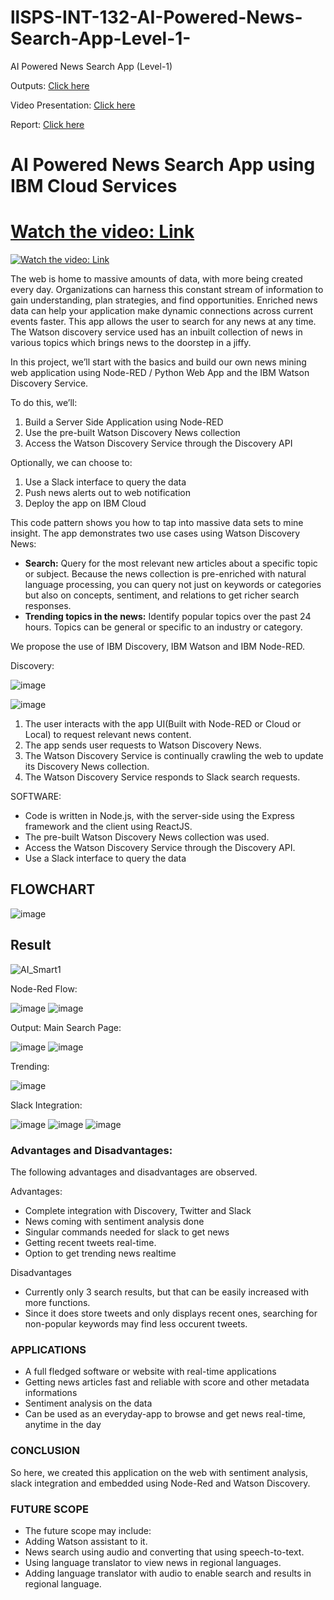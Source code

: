 # llSPS-INT-132-AI-Powered-News-Search-App-Level-1-
AI Powered News Search App (Level-1)

Outputs: [Click here](./Outputs.md)

Video Presentation: [Click here](./presentation-video.md)

Report: [Click here](./Report-llSPS_INT_132_AI%20Powered%20News%20Search%20App%20(Level-1).pdf)

# AI Powered News Search App using IBM Cloud Services

# [Watch the video: Link](https://www.youtube.com/watch?v=7wZutVgPWuo)
[![Watch the video: Link](https://user-images.githubusercontent.com/48029688/82014897-2d294c80-969b-11ea-94c1-2a4152a5b597.gif)](https://www.youtube.com/watch?v=7wZutVgPWuo)

The web is home to massive amounts of data, with more being created every day. Organizations can harness this constant stream of information to gain understanding, plan strategies, and find opportunities. Enriched news data can help your application make dynamic connections across current events faster.
This app allows the user to search for any news at any time. The Watson discovery service used has an inbuilt collection of news in various topics which brings news to the doorstep in a jiffy.

In this project, we’ll start with the basics and build our own news mining web application using Node-RED / Python Web App and the IBM Watson Discovery Service. 

To do this, we’ll:
1. Build a Server Side Application using Node-RED
2. Use the pre-built Watson Discovery News collection
3. Access the Watson Discovery Service through the Discovery API

Optionally, we can choose to:
1. Use a Slack interface to query the data
2. Push news alerts out to web notification
3. Deploy the app on IBM Cloud

This code pattern shows you how to tap into massive data sets to mine insight. The app demonstrates two use cases using Watson Discovery News:
* **Search:** Query for the most relevant new articles about a specific topic or subject. Because the news collection is pre-enriched with natural language processing, you can query not just on keywords or categories but also on concepts, sentiment, and relations to get richer search responses.
* **Trending topics in the news:** Identify popular topics over the past 24 hours. Topics can be general or specific to an industry or category.

We propose the use of IBM Discovery, IBM Watson and IBM Node-RED.

Discovery:

![image](https://user-images.githubusercontent.com/48029688/82014015-4fba6600-9699-11ea-89d8-016b5840a1b4.png)

![image](https://user-images.githubusercontent.com/48029688/82014302-f69f0200-9699-11ea-8e91-d16050f95a1c.png)

1. The user interacts with the app UI(Built with Node-RED or Cloud or Local) to request relevant news content.
2. The app sends user requests to Watson Discovery News.
3. The Watson Discovery Service is continually crawling the web to update its Discovery News collection.
4. The Watson Discovery Service responds to Slack search requests.

SOFTWARE:
* Code is written in Node.js, with the server-side using the Express framework and the client using ReactJS.
* The pre-built Watson Discovery News collection was used.
* Access the Watson Discovery Service through the Discovery API.
* Use a Slack interface to query the data

## FLOWCHART
![image](https://user-images.githubusercontent.com/48029688/82014730-d4f24a80-969a-11ea-931f-bee9d0ca39ad.png)

## Result
![AI_Smart1](https://user-images.githubusercontent.com/48029688/82014897-2d294c80-969b-11ea-94c1-2a4152a5b597.gif)

Node-Red Flow:

![image](https://user-images.githubusercontent.com/48029688/82016543-e3dafc00-969e-11ea-9b85-8f45271e6997.png)
![image](https://user-images.githubusercontent.com/48029688/82016528-df164800-969e-11ea-842b-a5fd799b1684.png)

Output:
Main Search Page:

![image](https://user-images.githubusercontent.com/48029688/82016641-1ab11200-969f-11ea-8c42-b403f5ce7358.png)
![image](https://user-images.githubusercontent.com/48029688/82016646-1dac0280-969f-11ea-96ef-14a30f0e6b5a.png)

Trending:

![image](https://user-images.githubusercontent.com/48029688/82016656-21d82000-969f-11ea-9d10-ce993635c0d1.png)

Slack Integration:

![image](https://user-images.githubusercontent.com/48029688/82016782-62d03480-969f-11ea-84a2-26c2b3016931.png)
![image](https://user-images.githubusercontent.com/48029688/82016791-65cb2500-969f-11ea-9612-3ef17aec8de0.png)
![image](https://user-images.githubusercontent.com/48029688/82016794-68c61580-969f-11ea-86a8-c7bac57f6fb9.png)

### Advantages and Disadvantages:
The following advantages and disadvantages are observed.

Advantages:

* Complete integration with Discovery, Twitter and Slack
* News coming with sentiment analysis done
* Singular commands needed for slack to get news
* Getting recent tweets real-time.
* Option to get trending news realtime

Disadvantages

* Currently only 3 search results, but that can be easily increased with more functions.
* Since it does store tweets and only displays recent ones, searching for non-popular keywords may find less occurent tweets.



### APPLICATIONS

* A full fledged software or website with real-time applications
* Getting news articles fast and reliable with score and other metadata informations
* Sentiment analysis on the data
* Can be used as an everyday-app to browse and get news real-time, anytime in the day

### CONCLUSION

So here, we created this application on the web with sentiment analysis, slack integration and embedded using Node-Red and Watson Discovery. 

### FUTURE SCOPE

* The future scope may include:
* Adding Watson assistant to it.
* News search using audio and converting that using speech-to-text.
* Using language translator to view news in regional languages.
* Adding language translator with audio to enable search and results in regional language.
